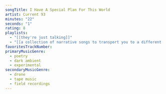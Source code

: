 ```yaml
---
songTitle: I Have A Special Plan For This World
artist: Current 93
minutes: "22"
seconds: "1"
rating: 8
playlists:
  - "[[they're just talking]]"
  - "[[a collection of narrative songs to transport you to a different world]]"
favoritesTrackNumber:
primaryMusicGenre:
  - poetry
  - dark ambient
  - experimental
secondaryMusicGenre:
  - drone
  - tape music
  - field recordings
---
```

